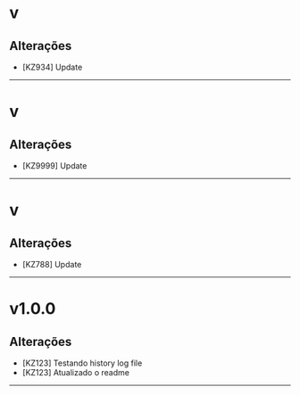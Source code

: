 # v

## Alterações
- [KZ934] Update
---


# v

## Alterações
- [KZ9999] Update
---


# v

## Alterações
- [KZ788] Update
---


# v1.0.0

## Alterações
- [KZ123] Testando history log file
- [KZ123] Atualizado o readme

---